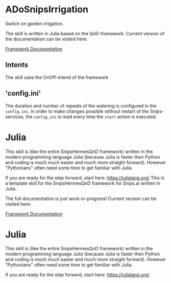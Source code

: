 # ADoSnipsIrrigation

Switch on garden irrigation.

The skill is written in Julia based on the QnD-framework.
Current version of the documentation can be visited here:

 [Framework Documentation](https://andreasdominik.github.io/ADoSnipsQnD/dev)

## Intents

The skill uses the OnOff-intend of the framework

## 'config.ini'

The duration and number of repeats of the watering is
configured in the `config.ini`. In order to make changes possible
without restart of the Snips-services, the `config.ini` is read every time
the `start` action is executed.

# Julia

This skill is (like the entire SnipsHermesQnD framework) written in the
modern programming language Julia (because Julia is faster
then Python and coding is much much easier and much more straight forward).
However "Pythonians" often need some time to get familiar with Julia.

If you are ready for the step forward, start here: https://julialang.org/
This is a template skill for the SnipsHermesQnD framework for Snips.ai
written in Julia.

 The full documentation is just work-in-progress!
 Current version can be visited here:

 [Framework Documentation](https://andreasdominik.github.io/ADoSnipsQnD/dev)

# Julia

This skill is (like the entire SnipsHermesQnD framework) written in the
modern programming language Julia (because Julia is faster
then Python and coding is much much easier and much more straight forward).
However "Pythonians" often need some time to get familiar with Julia.

If you are ready for the step forward, start here: https://julialang.org/
